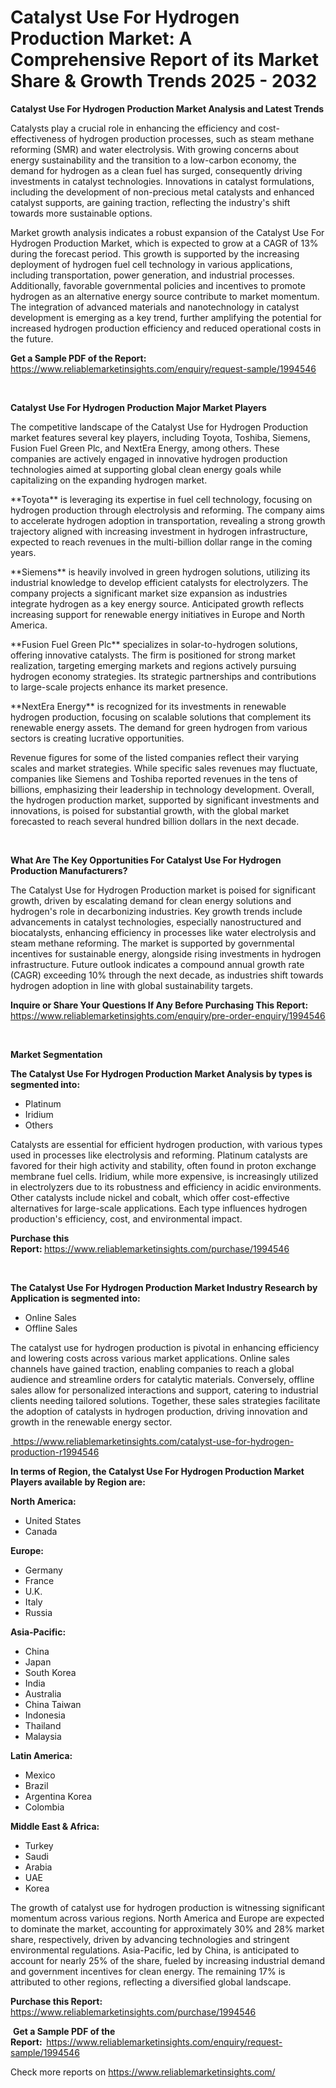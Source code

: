 <p><h1>Catalyst Use For Hydrogen Production Market: A Comprehensive Report of its Market Share & Growth Trends 2025 - 2032</h1></p><p><strong>Catalyst Use For Hydrogen Production Market Analysis and Latest Trends</strong></p>
<p><p>Catalysts play a crucial role in enhancing the efficiency and cost-effectiveness of hydrogen production processes, such as steam methane reforming (SMR) and water electrolysis. With growing concerns about energy sustainability and the transition to a low-carbon economy, the demand for hydrogen as a clean fuel has surged, consequently driving investments in catalyst technologies. Innovations in catalyst formulations, including the development of non-precious metal catalysts and enhanced catalyst supports, are gaining traction, reflecting the industry's shift towards more sustainable options.</p><p>Market growth analysis indicates a robust expansion of the Catalyst Use For Hydrogen Production Market, which is expected to grow at a CAGR of 13% during the forecast period. This growth is supported by the increasing deployment of hydrogen fuel cell technology in various applications, including transportation, power generation, and industrial processes. Additionally, favorable governmental policies and incentives to promote hydrogen as an alternative energy source contribute to market momentum. The integration of advanced materials and nanotechnology in catalyst development is emerging as a key trend, further amplifying the potential for increased hydrogen production efficiency and reduced operational costs in the future.</p></p>
<p><strong>Get a Sample PDF of the Report:&nbsp;</strong> <a href="https://www.reliablemarketinsights.com/enquiry/request-sample/1994546?utm_campaign=2206&utm_medium=2&utm_source=Github&utm_content=ia&utm_term=03042025&utm_id=catalyst-use-for-hydrogen-production">https://www.reliablemarketinsights.com/enquiry/request-sample/1994546</a></p>
<p>&nbsp;</p>
<p><strong>Catalyst Use For Hydrogen Production Major Market Players</strong></p>
<p><p>The competitive landscape of the Catalyst Use for Hydrogen Production market features several key players, including Toyota, Toshiba, Siemens, Fusion Fuel Green Plc, and NextEra Energy, among others. These companies are actively engaged in innovative hydrogen production technologies aimed at supporting global clean energy goals while capitalizing on the expanding hydrogen market.</p><p>**Toyota** is leveraging its expertise in fuel cell technology, focusing on hydrogen production through electrolysis and reforming. The company aims to accelerate hydrogen adoption in transportation, revealing a strong growth trajectory aligned with increasing investment in hydrogen infrastructure, expected to reach revenues in the multi-billion dollar range in the coming years.</p><p>**Siemens** is heavily involved in green hydrogen solutions, utilizing its industrial knowledge to develop efficient catalysts for electrolyzers. The company projects a significant market size expansion as industries integrate hydrogen as a key energy source. Anticipated growth reflects increasing support for renewable energy initiatives in Europe and North America.</p><p>**Fusion Fuel Green Plc** specializes in solar-to-hydrogen solutions, offering innovative catalysts. The firm is positioned for strong market realization, targeting emerging markets and regions actively pursuing hydrogen economy strategies. Its strategic partnerships and contributions to large-scale projects enhance its market presence.</p><p>**NextEra Energy** is recognized for its investments in renewable hydrogen production, focusing on scalable solutions that complement its renewable energy assets. The demand for green hydrogen from various sectors is creating lucrative opportunities.</p><p>Revenue figures for some of the listed companies reflect their varying scales and market strategies. While specific sales revenues may fluctuate, companies like Siemens and Toshiba reported revenues in the tens of billions, emphasizing their leadership in technology development. Overall, the hydrogen production market, supported by significant investments and innovations, is poised for substantial growth, with the global market forecasted to reach several hundred billion dollars in the next decade.</p></p>
<p>&nbsp;</p>
<p><strong>What Are The Key Opportunities For Catalyst Use For Hydrogen Production Manufacturers?</strong></p>
<p><p>The Catalyst Use for Hydrogen Production market is poised for significant growth, driven by escalating demand for clean energy solutions and hydrogen's role in decarbonizing industries. Key growth trends include advancements in catalyst technologies, especially nanostructured and biocatalysts, enhancing efficiency in processes like water electrolysis and steam methane reforming. The market is supported by governmental incentives for sustainable energy, alongside rising investments in hydrogen infrastructure. Future outlook indicates a compound annual growth rate (CAGR) exceeding 10% through the next decade, as industries shift towards hydrogen adoption in line with global sustainability targets.</p></p>
<p><strong>Inquire or Share Your Questions If Any Before Purchasing This Report:</strong> <a href="https://www.reliablemarketinsights.com/enquiry/pre-order-enquiry/1994546?utm_campaign=2206&utm_medium=2&utm_source=Github&utm_content=ia&utm_term=03042025&utm_id=catalyst-use-for-hydrogen-production">https://www.reliablemarketinsights.com/enquiry/pre-order-enquiry/1994546</a></p>
<p>&nbsp;</p>
<p><strong>Market Segmentation</strong></p>
<p><strong>The Catalyst Use For Hydrogen Production Market Analysis by types is segmented into:</strong></p>
<p><ul><li>Platinum</li><li>Iridium</li><li>Others</li></ul></p>
<p><p>Catalysts are essential for efficient hydrogen production, with various types used in processes like electrolysis and reforming. Platinum catalysts are favored for their high activity and stability, often found in proton exchange membrane fuel cells. Iridium, while more expensive, is increasingly utilized in electrolyzers due to its robustness and efficiency in acidic environments. Other catalysts include nickel and cobalt, which offer cost-effective alternatives for large-scale applications. Each type influences hydrogen production's efficiency, cost, and environmental impact.</p></p>
<p><strong>Purchase this Report:&nbsp;</strong><a href="https://www.reliablemarketinsights.com/purchase/1994546?utm_campaign=2206&utm_medium=2&utm_source=Github&utm_content=ia&utm_term=03042025&utm_id=catalyst-use-for-hydrogen-production">https://www.reliablemarketinsights.com/purchase/1994546</a></p>
<p>&nbsp;</p>
<p><strong>The Catalyst Use For Hydrogen Production Market Industry Research by Application is segmented into:</strong></p>
<p><ul><li>Online Sales</li><li>Offline Sales</li></ul></p>
<p><p>The catalyst use for hydrogen production is pivotal in enhancing efficiency and lowering costs across various market applications. Online sales channels have gained traction, enabling companies to reach a global audience and streamline orders for catalytic materials. Conversely, offline sales allow for personalized interactions and support, catering to industrial clients needing tailored solutions. Together, these sales strategies facilitate the adoption of catalysts in hydrogen production, driving innovation and growth in the renewable energy sector.</p></p>
<p><a href="https://www.reliablemarketinsights.com/catalyst-use-for-hydrogen-production-r1994546?utm_campaign=2206&utm_medium=2&utm_source=Github&utm_content=ia&utm_term=03042025&utm_id=catalyst-use-for-hydrogen-production">&nbsp;https://www.reliablemarketinsights.com/catalyst-use-for-hydrogen-production-r1994546</a></p>
<p><strong>In terms of Region, the Catalyst Use For Hydrogen Production Market Players available by Region are:</strong></p>
<p>
    <p> <strong> North America: </strong>
        <ul>
            <li>United States</li>
            <li>Canada</li>
        </ul>
        </p> 
    <p> <strong> Europe: </strong>
        <ul>
            <li>Germany</li>
            <li>France</li>
            <li>U.K.</li>
            <li>Italy</li>
            <li>Russia</li>
        </ul>
        </p> 
    <p> <strong> Asia-Pacific: </strong>
        <ul>
            <li>China</li>
            <li>Japan</li>
            <li>South Korea</li>
            <li>India</li>
            <li>Australia</li>
            <li>China Taiwan</li>
            <li>Indonesia</li>
            <li>Thailand</li>
            <li>Malaysia</li>
        </ul>
        </p> 
    <p> <strong> Latin America: </strong>
        <ul>
            <li>Mexico</li>
            <li>Brazil</li>
            <li>Argentina Korea</li>
            <li>Colombia</li>
        </ul>
        </p> 
    <p> <strong> Middle East & Africa: </strong>
        <ul>
            <li>Turkey</li>
            <li>Saudi</li>
            <li>Arabia</li>
            <li>UAE</li>
            <li>Korea</li>
        </ul>
    </p>
    </p>
<p><p>The growth of catalyst use for hydrogen production is witnessing significant momentum across various regions. North America and Europe are expected to dominate the market, accounting for approximately 30% and 28% market share, respectively, driven by advancing technologies and stringent environmental regulations. Asia-Pacific, led by China, is anticipated to account for nearly 25% of the share, fueled by increasing industrial demand and government incentives for clean energy. The remaining 17% is attributed to other regions, reflecting a diversified global landscape.</p></p>
<p><strong>Purchase this Report: </strong><a href="https://www.reliablemarketinsights.com/purchase/1994546?utm_campaign=2206&utm_medium=2&utm_source=Github&utm_content=ia&utm_term=03042025&utm_id=catalyst-use-for-hydrogen-production">https://www.reliablemarketinsights.com/purchase/1994546</a></p>
<p>&nbsp;<strong>Get a Sample PDF of the Report:&nbsp;&nbsp;</strong><a href="https://www.reliablemarketinsights.com/enquiry/request-sample/1994546?utm_campaign=2206&utm_medium=2&utm_source=Github&utm_content=ia&utm_term=03042025&utm_id=catalyst-use-for-hydrogen-production">https://www.reliablemarketinsights.com/enquiry/request-sample/1994546</a></p>
<p><strong></strong></p>
<p>Check more reports on <a href="https://www.reliablemarketinsights.com/?utm_campaign=2206&utm_medium=2&utm_source=Github&utm_content=ia&utm_term=03042025&utm_id=catalyst-use-for-hydrogen-production">https://www.reliablemarketinsights.com/</a></p>